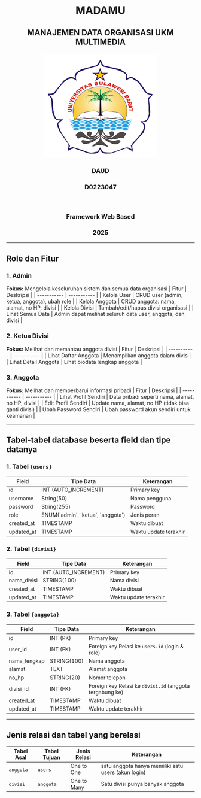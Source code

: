 # <p align="center" style="margin-bottom: 0px;">MADAMU</p>
## <p align="center" style="margin-top: 0;">MANAJEMEN DATA ORGANISASI UKM MULTIMEDIA</p>

<p align="center">
  <img src="LOGO-UNSULBAR.png" width="300" alt="Deskripsi gambar" />
</p>

### <p align="center">DAUD</p>
### <p align="center">D0223047</p></br>
### <p align="center">Framework Web Based</p>
### <p align="center">2025</p>

---
## Role dan Fitur
### 1. Admin
**Fokus:** Mengelola keseluruhan sistem dan semua data organisasi
| Fitur | Deskripsi |
| ----------- | ----------- |
| Kelola User | CRUD user (admin, ketua, anggota), ubah role |
| Kelola Anggota | CRUD anggota: nama, alamat, no HP, divisi |
| Kelola Divisi | Tambah/edit/hapus divisi organisasi |
| Lihat Semua Data | Admin dapat melihat seluruh data user, anggota, dan divisi |

### 2. Ketua Divisi
**Fokus:** Melihat dan memantau anggota divisi
| Fitur | Deskripsi |
| ----------- | ----------- |
| Lihat Daftar Anggota | Menampilkan anggota dalam divisi |
| Lihat Detail Anggota | Lihat biodata lengkap anggota |

### 3. Anggota
**Fokus:** Melihat dan memperbarui informasi pribadi
| Fitur | Deskripsi |
| ----------- | ----------- |
| Lihat Profil Sendiri | Data pribadi seperti nama, alamat, no HP, divisi |
| Edit Profil Sendiri | Update nama, alamat, no HP (tidak bisa ganti divisi) |
| Ubah Password Sendiri | Ubah password akun sendiri untuk keamanan |

---
## Tabel-tabel database beserta field dan tipe datanya

### 1. Tabel ```{users}```
| Field | Tipe Data | Keterangan |
| ----------- | ------------- | ---------- |
| id | INT (AUTO\_INCREMENT) | Primary key |
| username | String(50) | Nama pengguna |
| password | String(255) | Password |
| role | ENUM('admin', 'ketua', 'anggota') | Jenis peran |
| created\_at | TIMESTAMP | Waktu dibuat |
| updated\_at | TIMESTAMP | Waktu update terakhir |


### 2. Tabel ```{divisi}```
| Field | Tipe Data | Keterangan |
| ----------- | ----------- | ----------- |
| id | INT (AUTO\_INCREMENT) | Primary key |
| nama\_divisi | STRING(100) | Nama divisi |
| created\_at | TIMESTAMP |  Waktu dibuat |
| updated\_at | TIMESTAMP | Waktu update terakhir |


### 3. Tabel ```{anggota}```
| Field | Tipe Data | Keterangan |
| ----------- | ----------- | ----------- |
| id | INT (PK) | Primary key |
| user\_id | INT (FK) | Foreign key Relasi ke `users.id` (login & role) |
| nama\_lengkap | STRING(100) | Nama anggota |
| alamat | TEXT | Alamat anggota |
| no\_hp | STRING(20)  | Nomor telepon |
| divisi\_id | INT (FK) | Foreign key Relasi ke `divisi.id` (anggota tergabung ke) |
| created\_at | TIMESTAMP | Waktu dibuat |
| updated\_at | TIMESTAMP | Waktu update terakhir |


---
## Jenis relasi dan tabel yang berelasi
| Tabel Asal | Tabel Tujuan | Jenis Relasi | Keterangan |
| ----------- | ----------- | ----------- | ----------- |
| `anggota`  | `users` | One to One | satu anggota hanya memiliki satu users (akun login)
| `divisi` | `anggota` | One to Many | Satu divisi punya banyak anggota 
